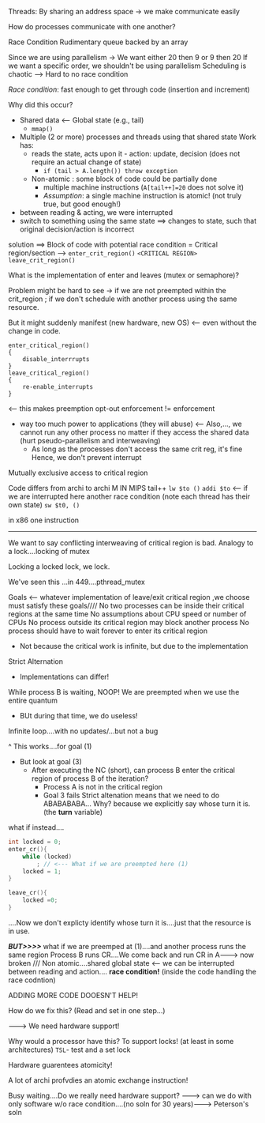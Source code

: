 Threads: By sharing an address space → we make communicate easily

How do processes communicate with one another?

Race Condition
Rudimentary queue backed by an array

Since we are using parallelism → We want either 20 then 9 or 9 then 20 
If we want a specific order, we shouldn't be using parallelism
Scheduling is chaotic --> Hard to no race condition

*Race condition*: fast enough to get through code (insertion and increment)

Why did this occur?
- Shared data <-- Global state (e.g., tail)
	- `mmap()`
- Multiple (2 or more) processes and threads using that shared state
Work has:
	- reads the state, acts upon it - action: update, decision (does not require an actual change of state)
		- `if (tail > A.length()) throw exception`
	- Non-atomic : some block of code could be partially done
		- multiple machine instructions (`A[tail++]=20` does not solve it)
		- *Assumption*: a single machine instruction is atomic! (not truly true, but good enough!)
- between reading & acting, we were interrupted
- switch to something using the same state ==> changes to state, such that original decision/action is incorrect

solution ==> Block of code with potential race condition = Critical region/section
--> `enter_crit_region()` `<CRITICAL REGION>` `leave_crit_region()`

What is the implementation of enter and leaves (mutex or semaphore)?

Problem might be hard to see → if we are not preempted within the crit_region ;  if we don't schedule with another process using the same resource.

But it might suddenly manifest (new hardware, new OS) <-- even without the change in code.


```
enter_critical_region()
{
	disable_interrrupts
}
leave_critical_region()
{
	re-enable_interrupts
}
```
<-- this makes preemption opt-out enforcement != enforcement
- way too much power to applications (they will abuse)
<-- Also,..., we cannot run any other process no matter if they access the shared data (hurt pseudo-parallelism and interweaving)
	- As long as the processes don't access the same crit reg, it's fine
Hence, we don't prevent interrupt

Mutually exclusive access to critical region

Code differs from archi to archi
M
IN MIPS tail++
`lw $to ()`
`addi $to` <-- if we are interrupted here another race condition (note each thread has their own state)
`sw $t0, ()`

in x86 one instruction


---

We want to say conflicting interweaving of critical region is bad.
Analogy to a lock....locking of mutex

Locking a locked lock, we lock.

We've seen this ...in 449....pthread_mutex



Goals <-- whatever implementation of leave/exit critical region ,we choose must satisfy these goals////
No two processes can be inside their critical regions at the same time
No assumptions about CPU speed or number of CPUs
No process outside its critical region may block another process
No process should have to wait forever to enter its critical region
 - Not because the critical work is infinite, but due to the implementation

Strict Alternation
- Implementations can differ!

While process B is waiting, NOOP!
We are preempted when we use the entire quantum
- BUt during that time, we do useless!

Infinite loop....with no updates/...but not a bug

^ This works....for goal (1)

- But look at goal (3)
	- After executing the NC (short), can process B enter the critical region of process B of the iteration?
		- Process A is not in the critical region
		- Goal 3 fails
Strict altenation means that we need to do ABABABABA...
Why? because we explicitly say whose turn it is. (the **turn** variable)


what if instead....
``` c
int locked = 0;
enter_cr(){
	while (locked)
		; // <--- What if we are preempted here (1)
	locked = 1;
}

leave_cr(){
	locked =0;
}
```
....Now we don't explicty identify whose turn it is....just that the resource is in use.


***BUT>>>>*** what if we are preemped at (1)....and another process runs the same region
Process B runs CR....We come back and run CR in A---> now broken
/// Non atomic....shared global state <-- we can be interrupted between reading and action.... **race condition!** (inside the code handling the race codntion)

ADDING MORE CODE DOOESN'T HELP!


How do we fix this? (Read and set in one step...)

---> We need hardware support!

Why would a processor have this? To support locks! (at least in some architectures) `TSL`- test and a set lock

Hardware guarentees atomicity!

A lot of archi profvdies an atomic exchange instruction!

Busy waiting....Do we really need hardware support?
---> can we do with only software w/o race condition....(no soln for 30 years)---> Peterson's soln


